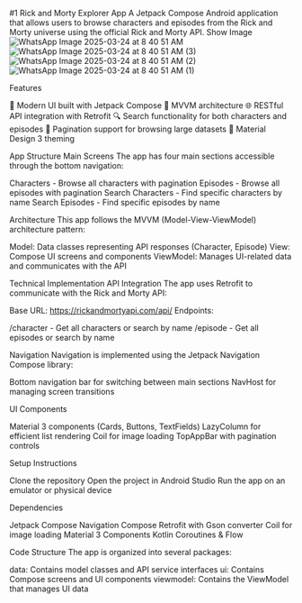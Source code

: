 #1 Rick and Morty Explorer App
A Jetpack Compose Android application that allows users to browse characters and episodes from the Rick and Morty universe using the official Rick and Morty API.
Show Image
![WhatsApp Image 2025-03-24 at 8 40 51 AM](https://github.com/user-attachments/assets/a7a4dbeb-b4aa-4cd9-987a-fb88a76289d6)
![WhatsApp Image 2025-03-24 at 8 40 51 AM (3)](https://github.com/user-attachments/assets/90115c99-e5c3-4f0b-9f3b-65dfdcda3f8d)
![WhatsApp Image 2025-03-24 at 8 40 51 AM (2)](https://github.com/user-attachments/assets/f98a210b-1f3a-4206-a2d4-50ccd0a62313)
![WhatsApp Image 2025-03-24 at 8 40 51 AM (1)](https://github.com/user-attachments/assets/ae8908d4-a070-45aa-a67a-42917063e3f7)

Features

📱 Modern UI built with Jetpack Compose
🧠 MVVM architecture
🌐 RESTful API integration with Retrofit
🔍 Search functionality for both characters and episodes
📄 Pagination support for browsing large datasets
🎨 Material Design 3 theming

App Structure
Main Screens
The app has four main sections accessible through the bottom navigation:

Characters - Browse all characters with pagination
Episodes - Browse all episodes with pagination
Search Characters - Find specific characters by name
Search Episodes - Find specific episodes by name

Architecture
This app follows the MVVM (Model-View-ViewModel) architecture pattern:

Model: Data classes representing API responses (Character, Episode)
View: Compose UI screens and components
ViewModel: Manages UI-related data and communicates with the API

Technical Implementation
API Integration
The app uses Retrofit to communicate with the Rick and Morty API:

Base URL: https://rickandmortyapi.com/api/
Endpoints:

/character - Get all characters or search by name
/episode - Get all episodes or search by name



Navigation
Navigation is implemented using the Jetpack Navigation Compose library:

Bottom navigation bar for switching between main sections
NavHost for managing screen transitions

UI Components

Material 3 components (Cards, Buttons, TextFields)
LazyColumn for efficient list rendering
Coil for image loading
TopAppBar with pagination controls

Setup Instructions

Clone the repository
Open the project in Android Studio
Run the app on an emulator or physical device

Dependencies

Jetpack Compose
Navigation Compose
Retrofit with Gson converter
Coil for image loading
Material 3 Components
Kotlin Coroutines & Flow

Code Structure
The app is organized into several packages:

data: Contains model classes and API service interfaces
ui: Contains Compose screens and UI components
viewmodel: Contains the ViewModel that manages UI data

